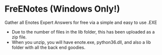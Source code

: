 # FreENotes (Windows Only!)
Gather all Enotes Expert Answers for free via a simple and easy to use .EXE

 - Due to the number of files in the lib folder, this has been uploaded as a zip file.
  - When you unzip, you will have enote.exe, python36.dll, and also a lib folder with all the back end goodies.
